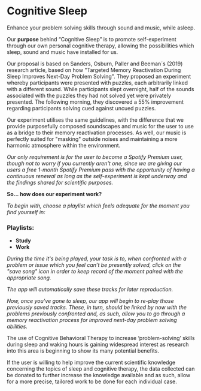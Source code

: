 # Cognitive Sleep


Enhance your problem solving skills through sound and music, while asleep.

Our **purpose** behind “Cognitive Sleep” is to promote self-experiment through our own personal cognitive therapy, allowing the possibilities which sleep, sound and music have installed for us.

Our proposal is based on Sanders, Osburn, Paller and Beeman´s (2019) research article, based on how "Targeted Memory Reactivation During Sleep Improves Next-Day Problem Solving". They proposed an experiment whereby participants were presented with puzzles, each arbitrarily linked with a different sound. While participants slept overnight, half of the sounds associated with the puzzles they had not solved yet were privately presented. The following morning, they discovered a 55% improvement regarding participants solving cued against uncued puzzles.

Our experiment utilises the same guidelines, with the difference that we provide purposefully composed soundscapes and music for the user to use as a bridge to their memory reactivation processes. As well, our music is perfectly suited for "masking" outside noises and maintaining a more harmonic atmosphere within the environment.

_Our only requirement is for the user to become a Spotify Premium user, though not to worry if you currently aren't one, since we are giving our users a free 1-month Spotify Premium pass with the opportunity of having a continuous renewal as long as the self-experiment is kept underway and the findings shared for scientific purposes._

**So... how does our experiment work?**

_To begin with, choose a playlist which feels adequate for the moment you find yourself in:_

### Playlists:

- **Study**
- **Work**

_During the time it's being played, your task is to, when confronted with a problem or issue which you feel can’t be presently solved, click on the "save song" icon in order to keep record of the moment paired with the appropriate song._ 

_The app will automatically save these tracks for later reproduction._

_Now, once you've gone to sleep, our app will begin to re-play those previously saved tracks. 
These, in turn, should be linked by now with the problems previously confronted and, as such, allow you to go through a memory reactivation process for improved next-day problem solving abilities._


The use of Cognitive Behavioral Therapy to increase ‘problem-solving’ skills during sleep and waking hours is gaining widespread interest as research into this area is beginning to show its many potential benefits. 

If the user is willing to help improve the current scientific knowledge concerning the topics of sleep and cognitive therapy, the data collected can be donated to further increase the knowledge available and as such, allow for a more precise, tailored work to be done for each individual case.  

